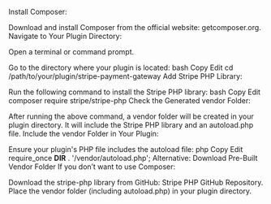Install Composer:

Download and install Composer from the official website: getcomposer.org.
Navigate to Your Plugin Directory:

Open a terminal or command prompt.

Go to the directory where your plugin is located:
bash
Copy
Edit
cd /path/to/your/plugin/stripe-payment-gateway
Add Stripe PHP Library:

Run the following command to install the Stripe PHP library:
bash
Copy
Edit
composer require stripe/stripe-php
Check the Generated vendor Folder:

After running the above command, a vendor folder will be created in your plugin directory.
It will include the Stripe PHP library and an autoload.php file.
Include the vendor Folder in Your Plugin:

Ensure your plugin's PHP file includes the autoload file:
php
Copy
Edit
require_once __DIR__ . '/vendor/autoload.php';
Alternative: Download Pre-Built Vendor Folder
If you don’t want to use Composer:

Download the stripe-php library from GitHub: Stripe PHP GitHub Repository.
Place the vendor folder (including autoload.php) in your plugin directory.
